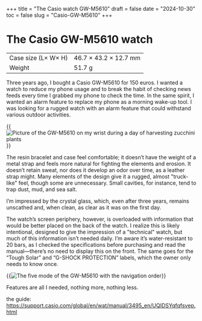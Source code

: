 +++
title = "The Casio watch GW-M5610"
draft = false
date = "2024-10-30"
toc = false
slug = "Casio-GW-M5610"
+++

# The Casio GW-M5610 watch

|                     |                       |
|---------------------|-----------------------|
| Case size (L× W× H) | 46.7 × 43.2 × 12.7 mm |
| Weight              | 51.7 g                |

Three years ago, I bought a Casio GW-M5610 for 150 euros. I wanted a watch to reduce my phone usage and to break the habit of checking news feeds every time I grabbed my phone to check the time. In the same spirit, I wanted an alarm feature to replace my phone as a morning wake-up tool. I was looking for a rugged watch with an alarm feature that could withstand various outdoor activities.


{{<image src="/blog/images/2024-10-30/GW-M5610.jpeg" alt="Picture of the GW-M5610 on my wrist during a day of harvesting zucchini plants" >}}

The resin bracelet and case feel comfortable; it doesn’t have the weight of a metal strap and feels more natural for fighting the elements and erosion. It doesn’t retain sweat, nor does it develop an odor over time, as a leather strap might. Many elements of the design give it a rugged, almost "truck-like" feel, though some are unnecessary. Small cavities, for instance, tend to trap dust, mud, and sea salt.

I’m impressed by the crystal glass, which, even after three years, remains unscathed and, when clean, as clear as it was on the first day.

The watch’s screen periphery, however, is overloaded with information that would be better placed on the back of the watch. I realize this is likely intentional, designed to give the impression of a "technical" watch, but much of this information isn’t needed daily. I’m aware it’s water-resistant to 20 bars, as I checked the specifications before purchasing and read the manual—there’s no need to display this on the front. The same goes for the “Tough Solar” and “G-SHOCK PROTECTION” labels, which the owner only needs to know once.

{{<image src="/blog/images/2024-10-30/GW-M5610-nav.png" alt="The five mode of the GW-M5610 with the navigation order" >}}


Features are all I needed, nothing more, nothing less.

the guide: https://support.casio.com/global/en/wat/manual/3495_en/UQIDSYqfqfsvep.html


